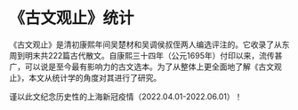 ﻿# 《古文观止》统计

《古文观止》是清初康熙年间吴楚材和吴调侯叔侄两人编选评注的。它收录了从东周到明末共222篇古代散文。自康熙三十四年（公元1695年）付印以来，流传甚广，可以说是至今最有影响力的古文选本。为了从整体上更全面地了解《古文观止》，本文从统计学的角度对其进行了研究。

谨以此文纪念历史性的上海新冠疫情（2022.04.01-2022.06.01）！
